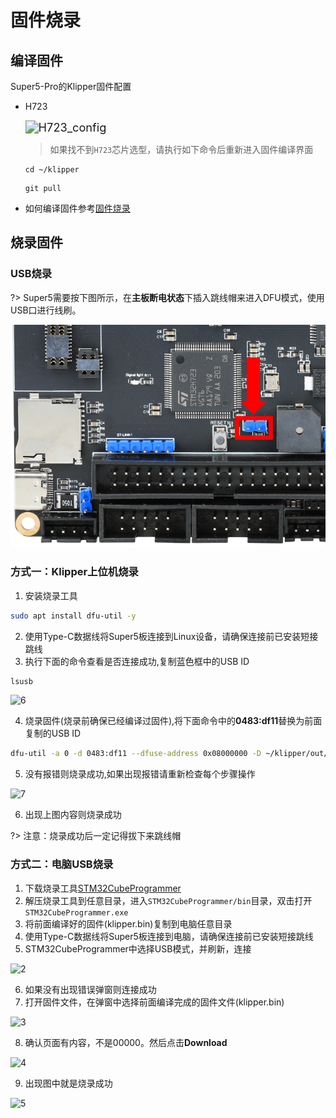 # 固件烧录

## 编译固件

Super5-Pro的Klipper固件配置

* H723

  <img src="../../images/boards/fly_super8_pro/H723_config.png" alt="H723_config" style="zoom:130%;" />

  > 如果找不到`H723`芯片选型，请执行如下命令后重新进入固件编译界面

  ```
  cd ~/klipper
  ```

  ```
  git pull
  ```

* 如何编译固件参考[固件烧录](/introduction/firmware)

## 烧录固件

### USB烧录

?> Super5需要按下图所示，在**主板断电状态**下插入跳线帽来进入DFU模式，使用USB口进行线刷。

![dfu](../../images/boards/fly_super5/dfu.png)

### 方式一：Klipper上位机烧录

1. 安装烧录工具

```bash
sudo apt install dfu-util -y
```

2. 使用Type-C数据线将Super5板连接到Linux设备，请确保连接前已安装短接跳线
3. 执行下面的命令查看是否连接成功,复制蓝色框中的USB ID

```bash
lsusb
```

![6](../../images/boards/fly_sht36_42/6.png ":no-zooom")

4. 烧录固件(烧录前确保已经编译过固件),将下面命令中的**0483:df11**替换为前面复制的USB ID

```bash
dfu-util -a 0 -d 0483:df11 --dfuse-address 0x08000000 -D ~/klipper/out/klipper.bin
```
5. 没有报错则烧录成功,如果出现报错请重新检查每个步骤操作

![7](../../images/boards/fly_sht36_42/7.png ":no-zooom")

6. 出现上图内容则烧录成功

?> 注意：烧录成功后一定记得拔下来跳线帽

### 方式二：电脑USB烧录

1. 下载烧录工具[STM32CubeProgrammer](https://cdn.mellow.klipper.cn/Utils/STM32CubeProgrammer.zip)
2. 解压烧录工具到任意目录，进入`STM32CubeProgrammer/bin`目录，双击打开`STM32CubeProgrammer.exe`
3. 将前面编译好的固件(klipper.bin)复制到电脑任意目录
4. 使用Type-C数据线将Super5板连接到电脑，请确保连接前已安装短接跳线
5. STM32CubeProgrammer中选择USB模式，并刷新，连接

![2](../../images/boards/fly_sht36_42/2.png ":no-zooom")

6. 如果没有出现错误弹窗则连接成功
7. 打开固件文件，在弹窗中选择前面编译完成的固件文件(klipper.bin)

![3](../../images/boards/fly_sht36_42/3.png ":no-zooom")

8. 确认页面有内容，不是00000。然后点击**Download**

![4](../../images/boards/fly_sht36_42/4.png ":no-zooom")

9. 出现图中就是烧录成功

![5](../../images/boards/fly_sht36_42/5.png ":no-zooom")